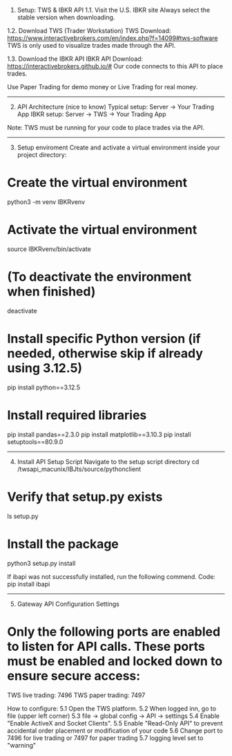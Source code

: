 1. Setup: TWS & IBKR API
1.1. Visit the U.S. IBKR site
Always select the stable version when downloading.

1.2. Download TWS (Trader Workstation)
TWS Download: https://www.interactivebrokers.com/en/index.php?f=14099#tws-software
TWS is only used to visualize trades made through the API.

1.3. Download the IBKR API
IBKR API Download: https://interactivebrokers.github.io/#
Our code connects to this API to place trades.

Use Paper Trading for demo money or Live Trading for real money.

----------------------------------------------------------------------------------

2. API Architecture (nice to know)
Typical setup: Server → Your Trading App
IBKR setup: Server → TWS → Your Trading App

Note: TWS must be running for your code to place trades via the API.

----------------------------------------------------------------------------------

3. Setup enviroment 
Create and activate a virtual environment inside your project directory:

# Create the virtual environment
python3 -m venv IBKRvenv

# Activate the virtual environment
source IBKRvenv/bin/activate

# (To deactivate the environment when finished)
deactivate

# Install specific Python version (if needed, otherwise skip if already using 3.12.5)
pip install python==3.12.5

# Install required libraries
pip install pandas==2.3.0
pip install matplotlib==3.10.3
pip install setuptools==80.9.0

----------------------------------------------------------------------------------

4. Install API Setup Script 
Navigate to the setup script directory
cd /twsapi_macunix/IBJts/source/pythonclient

# Verify that setup.py exists
ls setup.py

# Install the package
python3 setup.py install

If ibapi was not successfully installed, run the following commend. 
Code: pip install ibapi

----------------------------------------------------------------------------------

5. Gateway API Configuration Settings
# Only the following ports are enabled to listen for API calls. These ports must be enabled and locked down to ensure secure access:

TWS live trading: 7496
TWS paper trading: 7497

How to configure:
5.1 Open the TWS platform.
5.2 When logged inn, go to file (upper left corner)
5.3 file -> global config -> API -> settings 
5.4 Enable "Enable ActiveX and Socket Clients".
5.5 Enable "Read-Only API" to prevent accidental order placement or modification of your code 
5.6 Change port to 7496 for live trading or 7497 for paper trading
5.7 logging level set to "warning"




